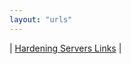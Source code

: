 ```yaml
---
layout: "urls"
---
```


| [Hardening Servers Links](https://rahmatm.samik-ibrahim.vlsm.org/2017/06/hardening-servers-links.html) |

